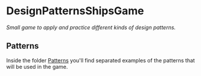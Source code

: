 # DesignPatternsShipsGame
 _Small game to apply and practice different kinds of design patterns._

## Patterns

Inside the folder [Patterns](https://github.com/Mapin2/DesignPatternsShipsGame/tree/main/Assets/Patterns) you'll find separated examples of the patterns that will be used in the game.
